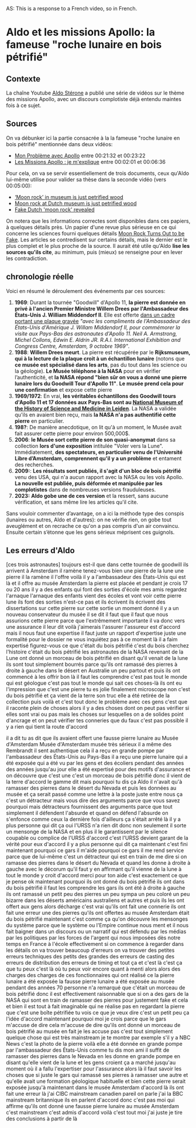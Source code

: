AS: This is a response to a French video, so in French.

# Aldo et les missions Apollo: la fameuse "roche lunaire en bois pétrifié"

## Contexte
La chaîne Youtube [Aldo Stérone](https://www.youtube.com/@AldoSterone111) a publié une série de vidéos sur le thème des missions Apollo, avec un discours complotiste déjà entendu maintes fois à ce sujet.

## Sources

On va débunker ici la partie consacrée à la la fameuse "roche lunaire en bois pétrifié" mentionnée dans deux vidéos:

- [Mon Problème avec Apollo](https://www.youtube.com/watch?v=SNZG5v2PIP0) entre 00:21:32 et 00:23:22
- [Les Missions Apollo : je m'explique](https://www.youtube.com/watch?v=S6Jzs-xSZ6c) entre 00:02:01 et 00:06:36

Pour cela, on va se servir essentiellement de trois documents, ceux qu'Aldo lui-même utilise pour valider sa thèse dans la seconde vidéo (vers 00:05:00):

- [‘Moon rock’ in museum is just petrified wood](https://www.nbcnews.com/id/wbna32581790)
- [Moon rock at Dutch museum is just petrified wood](https://www.cbc.ca/news/science/moon-rock-at-dutch-museum-is-just-petrified-wood-1.788375)
- [Fake Dutch 'moon rock' revealed](http://news.bbc.co.uk/2/hi/europe/8226075.stm)

On notera que les informations correctes sont disponibles dans ces papiers, à quelques détails près. Un  papier d'une revue plus sérieuse en ce qui concerne les sciences fourni quelques détails [Moon Rock Turns Out to be Fake](https://phys.org/news/2009-09-moon-fake.html). Les articles se contredisent sur certains détails, mais le dernier est le plus complet et le plus proche de la source. Il aurait été utile qu'Aldo **lise les sources qu'ils cite**, au minimum, puis (mieux) se renseigne pour en lever les contradiction.

## chronologie réelle

Voici en résumé le déroulement des événements par ces sources:

1. **1969**: Durant la tournée "Goodwill" d'Apollo 11, **la pierre est donnée en privé à l'ancien Premier Ministre Willem Drees par l'Ambassadeur des États-Unis J. William Middendorf II**. Elle est offerte [dans un cadre portant une plaque gravée](src/fake-moon-rock-cp-300-72211.webp) *"avec les compliments de l'Ambassadeur des États-Unis d'Amérique J. Willam Middendorf II, pour commémorer la visite aux Pays-Bas des astronautes d'Apollo 11. Neil A. Armstrong, Michel Collons, Edwin E. Aldrin JR. R.A.I. International Exhibition and Congress Centre, Amsterdam, 9 octobre 1969"*.
2. **1988**: **Willem Drees meurt**. La pierre est récupérée par le **Rijksmuseum, qui à la lecture de la plaque croit à un échantillon lunaire** (notons que **ce musée est spécialisé dans les arts**, pas du tout dans les science ou la géologie).
 **Le Musée téléphone à la NASA** pour en vérifier l’authenticité, et **la NASA répond "bien sûr on vous a donné une pierre lunaire lors du Goodwill Tour d'Apollo 11"**.
 **Le musée prend cela pour une confirmation** et expose cette pierre
5. **1969/1972**: En vrai, **les véritables échantillons des Goodwill tours d'Apollo 11 et 17 données aux Pays-Bas sont au [National Museum of the History of Science and Medicine in Leiden](https://en.wikipedia.org/wiki/Netherlands_lunar_sample_displays)**. La NASA a validée qu'ils en avaient bien reçu, mais **la NASA n'a pas authentifié cette pierre** en particulier.
6. **198?**: De manière anecdotique, on lit qu'à un moment, le Musée avait fait assurer cette pierre pour environ 500,000$.
7. **2006**: **le Musée sort cette pierre de son quasi-anonymat** dans sa collection **lors d'une exposition** intitulée "Voler vers la Lune". Immédiatement, **des spectateurs, en particulier venu de l'Université Libre d’Amsterdam, comprennent qu'il y a un problème** et entament des recherches.
8. **2009:**: **Les résultats sont publiés, il s'agit d'un bloc de bois pétrifié** venu des USA, qui n'a aucun rapport avec la NASA ou les vols Apollo. **La nouvelle est publiée, puis déformée et manipulée par les complotistes** dans de nombreuses versions frauduleuses.
9. **2023:** **Aldo gobe une de ces version** et la ressert, sans aucune vérification, et sans même lire les articles qu'il cite.

Sans vouloir commenter d’avantage, on a ici la méthode type des conspis (lunaires ou autres, Aldo et d'autres): on ne vérifie rien, on gobe tout aveuglément et on recrache ce qu'on a pas compris d'un air convaincu. Ensuite certain s’étonne que les gens sérieux méprisent ces guignols.


## Les erreurs d'Aldo

\[ces trois astronautes\] toujours est-il que dans cette tournée de goodwill ils arrivent à Amsterdam il 
ramène tenez-vous bien une pierre de la lune une pierre il la ramène il 
l'offre voilà il y a l'ambassadeur des États-Unis qui est là et il offre au 
musée Amsterdam la pierre est placée et pendant je crois 17 ou 20 ans il y a 
des enfants qui font des sorties d'école mes amis regardez l'arnaque l'arnaque 
des enfants vient des écoles et vont voir cette pierre lune ils font des 
sorties n'est-ce pas et ils écrivent ils écrivent des dissertations sur cette 
pierre sur cette sortie un moment donné il y a un nouveau conservateur du 
musée il se dit il faut que il faut que nous assurions cette pierre parce que 
l'extrêmement importante il va donc vers une assurance il leur dit voilà 
j'aimerais l'assurer l'assureur est d'accord mais il nous faut une expertise 
il faut juste un rapport d'expertise juste une formalité pour le dossier ne 
vous inquiétez pas à ce moment là il a faim expertisé figurez-vous ce que 
c'était du bois pétrifié c'est du bois cherchez l'histoire c'était du bois 
pétrifié les astronautes de la NASA revenant de la Lune ont donné un morceau 
de bois pétrifié en disant qu'il venait de la lune ils sont tout simplement 
bourrés parce qu'ils ont ramassé des pierres à droite à gauche dans le désert 
en Australie un peu partout et puis ils ont commencé à les offrir bon là il 
faut les comprendre c'est pas tout le monde qui est géologue c'est pas tout le 
monde qui sait ces choses-là ils ont eu l'impression que c'est une pierre tu 
es jolie finalement microscope non c'est du bois pétrifié et ça vient de la 
terre son truc elle a été retirée de la collection puis voilà et c'est tout 
donc le problème avec ces gens c'est que il raconte plein de choses alors il y 
a des choses dont on peut pas vérifier si elles sont vrai ou pas mais les 
choses sur lesquelles on a de solides point d'ancrage et on peut vérifier tes 
conneries que du faux c'est pas possible il y a rien qui tient la route 
d'accord

il a dit tu as dit que ils avaient offert une fausse pierre lunaire au Musée 
d'Amsterdam Musée d'Amsterdam musée très sérieux il a même des Rembrandt il 
sent authentique cela il a reçu en grande pompe par l'ambassadeur des 
États-Unis au Pays-Bas il a reçu une pierre lunaire qui a été exposée qui a 
été vu par les gens et des écoliers pendant des années des années jusqu'au 
jour elle a été expertisé pour des motifs d'assurance et on découvre que c'est 
une c'est un morceau de bois pétrifié donc il vient de la terre d'accord le 
gamme dit mais pourquoi tu dis ça Aldo il n'avait qu'à ramasser des pierres 
dans le désert du Nevada et puis les données au musée et ça serait passé comme 
une lettre à la poste juste entre nous ça c'est un détracteur mais vous dire 
des arguments parce que vous savez pourquoi mais détracteurs fournissent des 
arguments parce que tout simplement il défendent l'absurde et quand on défend 
l'absurde on s'enfonce comme ceux la dernière fois d'ailleurs ça s'était 
arrêté là il y a plus personne qui dit ça oui l'URSS n'a rien dit donc non 
seulement il sorte un mensonge de la NASA et en plus il le garantissent par le 
silence coupable ou complice de l'URSS d'accord c'est l'URSS devient garant de 
la vérité pour eux d'accord il y a plus personne qui dit ça maintenant c'est 
fini maintenant pourquoi ce gars il m'aide pourquoi ce gars il me rend service 
 parce que de lui-même c'est un détracteur qui est en train de me dire si on 
ramasse des pierres dans le désert du Nevada et quand les donne à droite à 
gauche avec le décorum qu'il faut y en affirmant qu'il vienne de la lune à tout 
 le monde y croit d'accord merci pour ton aide c'est exactement ce que je pense 
ok maintenant pourquoi ils ont donné du bois pétrifié ils ont dans du bois 
pétrifié il faut les comprendre les gars ils ont été à droite à gauche ils ont 
ramassé un petit peu des pierres un peu sympa un peu coloré un peu bizarre dans 
 les déserts américains australiens et autres et puis ils les ont offert aux 
gens alors décharge c'est vrai qu'ils ont fait une connerie ils ont fait une 
erreur une des pierres qu'ils ont offertes au musée Amsterdam était du bois 
pétrifié maintenant c'est comme ça qu'on découvre les mensonges du système 
parce que le système ou l'Empire continue nous ment et il nous fait baigner 
dans un discours ou un narratif qui est défendu par les médias par les 
politiques par les forces de l'argent qui nous imposées dès notre temps en 
France à l'école effectivement si on commence à regarder dans les détails on 
va trouver beaucoup d'erreurs on va trouver des petites erreurs techniques des 
petits des grandes des erreurs de casting des erreurs de distribution des 
erreurs de timing et tout ça et c'est là c'est ça que tu peux c'est là où tu 
peux voir encore quant à menti alors alors des charges des charges de ces 
fonctionnaires qui ont réalisé ce la pierre lunaire a été exposée la fausse 
pierre lunaire a été exposée au musée pendant des années 70 personne n'a 
remarqué que c'était un morceau de bois pétrifié donc il est effectivement 
raisonnable que si on a des gars de la NASA qui sont en train de ramasser des 
pierres pour justement fake et cela et bien il est tout à fait imaginable qui 
ne réalise pas en regardant la pierre que c'est une boîte pétrifiée tu vois ce 
que je veux dire c'est un petit peu ça l'idée d'accord maintenant pourquoi moi 
je crois parce que le gars m'accuse de dire cela m'accuse de dire qu'ils ont 
donné un morceau de bois pétrifié au musée en fait je les accuse pas c'est 
tout simplement quelque chose qui est très mainstream je te montre par exemple 
s'il y a NBC News c'est la photo de la pierre voilà elle a été donnée en 
grande pompe par l'ambassadeur des États-Unis comme tu dis mon ami il suffit 
de ramasser des pierres dans le Nevada en les donne en grande pompe en disant 
qu'elle vient de la lune et les gens croient ça a marché jusqu'au moment où il 
a fallu l'expertiser pour l'assurance alors là il faut savoir les choses que 
si juste le gars qui ramassé ses pierres à ramasser une autre et qu'elle 
avait une formation géologique habituelle et bien cette pierre serait exposée 
jusqu'à maintenant dans le musée Amsterdam d'accord là ils ont fait une erreur 
 là j'ai CIBC mainstream canadien pareil on parle j'ai la BBC mainstream 
britannique ils en parlent d'accord donc c'est pas moi qui affirme qu'ils ont 
donné une fausse pierre lunaire au musée Amsterdam c'est mainstream c'est 
admis d'accord voilà c'est tout moi j'ai juste je tire des conclusions à 
partir de là
